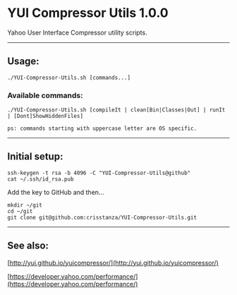 # YUI Compressor Utils 1.0.0

Yahoo User Interface Compressor utility scripts.
________________________________________________________________

## 	Usage:

	./YUI-Compressor-Utils.sh [commands...]

###	Available commands:
	./YUI-Compressor-Utils.sh [compileIt | clean[Bin|Classes|Out] | runIt | [Dont]ShowHiddenFiles]
	
	ps: commands starting with uppercase letter are OS specific.

________________________________________________________________

## Initial setup:

	ssh-keygen -t rsa -b 4096 -C "YUI-Compressor-Utils@github"
	cat ~/.ssh/id_rsa.pub

Add the key to GitHub and then...

	mkdir ~/git
	cd ~/git
	git clone git@github.com:crisstanza/YUI-Compressor-Utils.git

________________________________________________________________

## See also:

[http://yui.github.io/yuicompressor/](http://yui.github.io/yuicompressor/)

[https://developer.yahoo.com/performance/](https://developer.yahoo.com/performance/)
